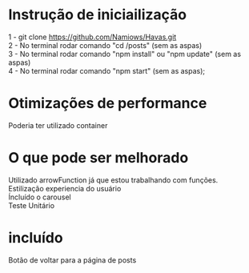 # Instrução de iniciailização<br>

1 - git clone https://github.com/Namiows/Havas.git<br>
2 - No terminal rodar comando "cd /posts" (sem as aspas)<br>
3 - No terminal rodar comando "npm install" ou "npm update" (sem as aspas)<br>
4 - No terminal rodar comando "npm start" (sem as aspas);

# Otimizações de performance
Poderia ter utilizado container

# O que pode ser melhorado
Utilizado arrowFunction já que estou trabalhando com funções.<br>
Estilização experiencia do usuário<br>
Íncluído o carousel<br>
Teste Unitário

# incluído<br>
Botão de voltar para a página de posts
